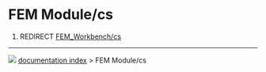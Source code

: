 # FEM Module/cs
1.  REDIRECT [FEM_Workbench/cs](FEM_Workbench/cs.md)



---
![](images/Button_right.svg) [documentation index](../README.md) > FEM Module/cs
